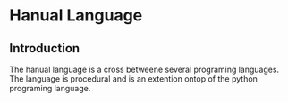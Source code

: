 # Hanual Language

## Introduction

The hanual language is a cross betweene several programing languages. The language is procedural and is an extention ontop of the python programing language.

